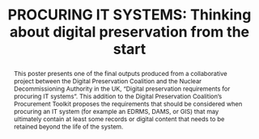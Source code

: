 ---
abstract: This poster presents one of the final outputs produced from a collaborative
  project between the Digital Preservation Coalition and the Nuclear Decommissioning
  Authority in the UK, “Digital preservation requirements for procuring IT systems”.
  This addition to the Digital Preservation Coalition’s Procurement Toolkit proposes
  the requirements that should be considered when procuring an IT system (for example
  an EDRMS, DAMS, or GIS) that may ultimately contain at least some records or digital
  content that needs to be retained beyond the life of the system.
creators:
- Popham, Michael
- Mitcham, Jenny
- Wheatley, Paul
date: null
document_url: https://www.ideals.illinois.edu/items/128269/bitstreams/428903/data.pdf
grand_parent: iPRES
institutions: []
keywords:
- procurement
- it systems
- data export
landing_page_url: https://hdl.handle.net/2142/121065
language: eng
layout: publication
license: CC-BY 4.0 International
notes_url: null
parent: iPRES 2023
publication_type: paper
size: null
slides_url: null
source_name: iPRES
stream_url: null
title: 'PROCURING IT SYSTEMS: Thinking about digital preservation from the start'
year: 2023
---